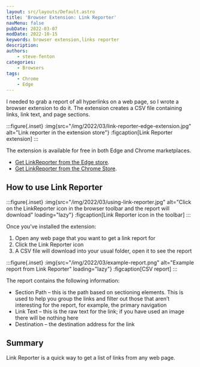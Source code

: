 ```yaml
---
layout: src/layouts/Default.astro
title: 'Browser Extension: Link Reporter'
navMenu: false
pubDate: 2022-03-07
modDate: 2022-10-15
keywords: browser extension,links reporter
description: 
authors:
    - steve-fenton
categories:
    - Browsers
tags:
    - Chrome
    - Edge
---
```


I needed to grab a report of all hyperlinks on a web page, so I wrote a browser extension to do it. The extension creates a CSV file containing links, link text, and page sections.

:::figure{.inset}
:img{src="/img/2022/03/link-reporter-edge-extension.jpg" alt="Link reporter in the extension store"}
:figcaption[Link Reporter extension]
:::

The extension is available for free in both Edge and Chrome marketplaces.

- [Get LinkReporter from the Edge store](https://microsoftedge.microsoft.com/addons/detail/linkreporter/fjcjpdljldimcgcinebaopphlnoegfng).
- [Get LinkReporter from the Chrome Store](https://chrome.google.com/webstore/detail/linkreporter/mkfnghikdmejcicolbcdmfdfbkbhmefl).

## How to use Link Reporter

:::figure{.inset}
:img{src="/img/2022/03/using-link-reporter.jpg" alt="Click on the LinkReporter icon in the browser toolbar and the report will download" loading="lazy"}
:figcaption[Link Reporter icon in the toolbar]
:::

Once you’ve installed the extension:

1. Open any web page that you want to get a link report for
2. Click the Link Reporter icon
3. A CSV file will download into your usual folder, open it to see the report

:::figure{.inset}
:img{src="/img/2022/03/example-report.png" alt="Example report from Link Reporter" loading="lazy"}
:figcaption[CSV report]
:::

The report contains the following information:

- Section Path – this is the path based on sectioning elements. This is used to help you group the links and filter out those that aren’t interesting for the report, for example, the primary navigation
- Link Text – this is the raw text for the link; if you have used an image there will be nothing here
- Destination – the destination address for the link

## Summary

Link Reporter is a quick way to get a list of links from any web page.